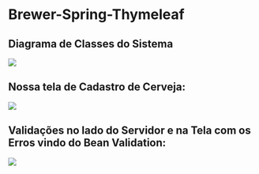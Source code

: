 # Brewer-Spring-Thymeleaf
<h2>Diagrama de Classes do Sistema</h2>
<img src="https://user-images.githubusercontent.com/63434009/132349520-07e423b0-7757-4a48-b615-a4976a5d10ba.png"/>

<h2>Nossa tela de Cadastro de Cerveja:</h2>
<img src="https://user-images.githubusercontent.com/63434009/127891661-17117273-9b6c-4837-8025-8d3e2bb476ee.PNG"/>

<h2>Validações no lado do Servidor e na Tela com os Erros vindo do Bean Validation:</h2>
<img src="https://user-images.githubusercontent.com/63434009/127915013-38f36ea9-9987-422d-b5ae-07c07ecd8e33.PNG" />
